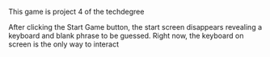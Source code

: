 

This game is project 4 of the techdegree

After clicking the Start Game button, the start screen disappears revealing
a keyboard and blank phrase to be guessed.  Right now, the keyboard on screen
is the only way to interact
